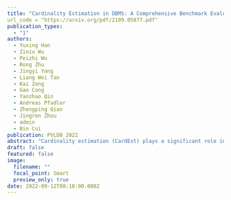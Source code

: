 ```yaml
---
title: "Cardinality Estimation in DBMS: A Comprehensive Benchmark Evaluation"
url_code = "https://arxiv.org/pdf/2109.05877.pdf"
publication_types:
  - "1"
authors:
  - Yuxing Han
  - Ziniu Wu
  - Peizhi Wu
  - Rong Zhu
  - Jingyi Yang
  - Liang Wei Tan
  - Kai Zeng
  - Gao Cong
  - Yanzhao Qin
  - Andreas Pfadler
  - Zhengping Qian
  - Jingren Zhou
  - admin
  - Bin Cui
publication: PVLDB 2022
abstract: "Cardinality estimation (CardEst) plays a significant role in generating high-quality query plans for a query optimizer in DBMS. In the last decade, an increasing number of advanced CardEst methods (especially ML-based) have been proposed with outstanding estimation accuracy and inference latency. However, there exists no study that systematically evaluates the quality of these methods and answer the fundamental problem: to what extent can these methods improve the performance of query optimizer in real-world settings, which is the ultimate goal of a CardEst method. In this paper, we comprehensively and systematically compare the effectiveness of CardEst methods in a real DBMS. We establish a new benchmark for CardEst, which contains a new complex real-world dataset STATS and a diverse query workload STATS-CEB. We integrate multiple most representative CardEst methods into an open-source database system PostgreSQL, and comprehensively evaluate their true effectiveness in improving query plan quality, and other important aspects affecting their applicability, ranging from inference latency, model size, and training time, to update efficiency and accuracy. We obtain a number of key findings for the CardEst methods, under different data and query settings. Furthermore, we find that the widely used estimation accuracy metric(Q-Error) cannot distinguish the importance of different sub-plan queries during query optimization and thus cannot truly reflect the query plan quality generated by CardEst methods. Therefore, we propose a new metric P-Error to evaluate the performance of CardEst methods, which overcomes the limitation of Q-Error and is able to reflect the overall end-to-end performance of CardEst methods."
draft: false
featured: false
image:
  filename: ""
  focal_point: Smart
  preview_only: true
date: 2022-09-12T08:18:00.000Z
---
```

